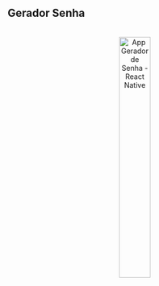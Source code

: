 ## Gerador Senha
<br/>

<div align="center">
<a href="https://youtu.be/L2ySudygT8Y" title="App Gerador de Senha - React Native" target="_blank" ><img src="https://github.com/hugofficial/GeradorSenha/blob/main/Captura%20de%20tela%202021-11-19%20225241.png" alt="App Gerador de Senha - React Native" width=35% height=35% /></a>
</div>

